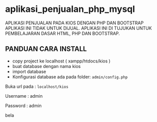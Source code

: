 # aplikasi_penjualan_php_mysql

APLIKASI PENJUALAN PADA KIOS DENGAN PHP DAN BOOTSTRAP
APLIKASI INI TIDAK UNTUK DIJUAL.
APLIKASI INI DI TUJUKAN UNTUK PEMBELAJARAN DASAR HTML, PHP DAN BOOTSTRAP.

## PANDUAN CARA INSTALL

- copy project ke localhost ( xampp/htdocs/kios )
- buat database dengan nama kios
- import database
- Konfigurasi database ada pada folder: `admin/config.php`

Buka url pada : `localhost/kios`

Username : admin

Password : admin

bela
